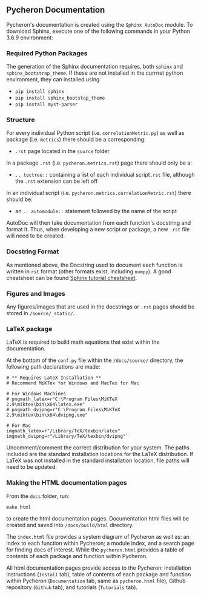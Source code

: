 ## Pycheron Documentation

Pycheron's documentation is created using the `Sphinx AutoDoc` module. To download Sphinx, execute one of the following 
commands in your Python 3.6.9 environment:

### Required Python Packages
The generation of the Sphinx documentation requires, both `sphinx` and `sphinx_bootstrap_theme`. 
If these are not installed in the currnet python environment, they can installed using
* `pip install sphinx`
* `pip install sphinx_bootstap_theme`
* `pip install myst-parser`

### Structure
For every individual Python script (i.e. `correlationMetric.py`) as well as package (i.e. `metrics`) there should be a
corresponding: 

*  `.rst` page located in the `source` folder

In a package `.rst` (i.e. `pycheron.metrics.rst`) page there 
should only be a: 

*  `.. toctree::` containing a list of each individual script`.rst` file, although the `.rst` extension
can be left off


In an individual script (i.e. `pycheron.metrics.correlationMetric.rst`) there should be: 

*  an `.. automodule::` statement followed by the name of the script

AutoDoc will then take documentation from each function's docstring and format it. Thus, when developing a new script or
package, a new `.rst` file will need to be created. 

### Docstring Format

As mentioned above, the Docstring used to document each function is written in `rst` format 
(other formats exist, including `numpy`). A
good cheatsheet can be found [Sphinx tutorial cheatsheet](https://sphinx-tutorial.readthedocs.io/cheatsheet/).

### Figures and Images

Any figures/images that are used in the docstrings or `.rst` pages should be stored in `/source/_static/`.

### LaTeX package
LaTeX is required to build math equations that exist within the documentation. 

At the bottom of the `conf.py` file within the `/docs/source/` directory, the following path declarations are made:

```#----- Options for pngmath ------
# ** Requires LateX Installation **
# Recommend MiKTex for Windows and MacTex for Mac

# For Windows Machines
# pngmath_latex=r"C:\Program Files\MiKTeX 2.9\miktex\bin\x64\latex.exe"
# pngmath_dvipng=r"C:\Program Files\MiKTeX 2.9\miktex\bin\x64\dvipng.exe"

# For Mac
imgmath_latex=r"/Library/TeX/texbin/latex"
imgmath_dvipng=r"/Library/TeX/texbin/dvipng"`
```

Uncomment/comment the correct distribution for your system. The paths included are the standard installation 
locations for the LaTeX distribution. If LaTeX was not installed in the standard installation location, 
file paths will need to be updated. 

### Making the HTML documentation pages

From the `docs` folder, run: 

```
make html
``` 
to create the html documentation pages. Documentation html files will be created and saved into 
`/docs/build/html` directory.

The `index.html` file provides a system diagram of Pycheron as well as: an index to each function within Pycheron; 
a module index, and a search page for finding docs of interest. While the `pycheron.html` provides a table of contents 
of each package and function within Pycheron. 

All html documentation pages provide access to the Pycheron: installation instructions (`Install` tab), 
table of contents of each package and function within Pycheron (`Documentation` tab, same as `pycheron.html` file),
Github repository (`Github` tab), and tutorials (`Tutorials` tab). 